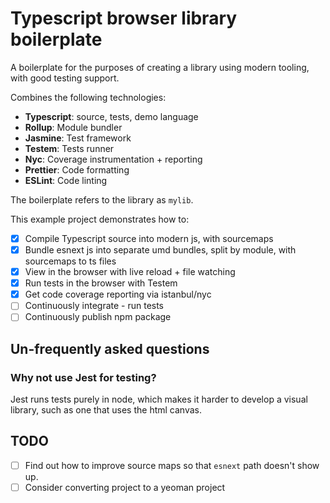 # Typescript browser library boilerplate

A boilerplate for the purposes of creating a library using modern tooling, with good testing support.

Combines the following technologies:

* **Typescript**: source, tests, demo language
* **Rollup**: Module bundler
* **Jasmine**: Test framework
* **Testem**: Tests runner
* **Nyc**: Coverage instrumentation + reporting
* **Prettier**: Code formatting
* **ESLint**: Code linting

The boilerplate refers to the library as `mylib`.

This example project demonstrates how to:

* [x] Compile Typescript source into modern js, with sourcemaps
* [x] Bundle esnext js into separate umd bundles, split by module, with sourcemaps to ts files
* [x] View in the browser with live reload + file watching
* [x] Run tests in the browser with Testem
* [x] Get code coverage reporting via istanbul/nyc
* [ ] Continuously integrate - run tests
* [ ] Continuously publish npm package

## Un-frequently asked questions

### Why not use Jest for testing?

Jest runs tests purely in node, which makes it harder to develop a visual library, such as one that uses the html canvas.

## TODO

* [ ] Find out how to improve source maps so that `esnext` path doesn't show up.
* [ ] Consider converting project to a yeoman project
